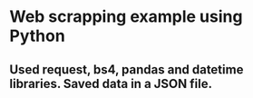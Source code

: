 
# Web scrapping example using Python

## Used request, bs4, pandas and datetime libraries. Saved data in a JSON file.


